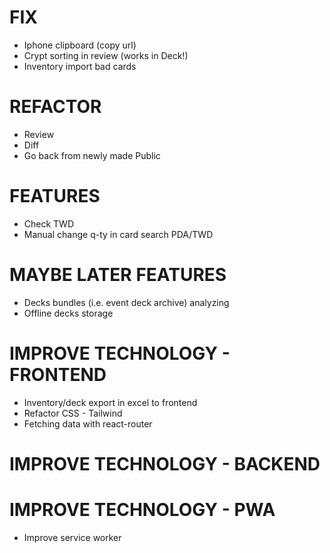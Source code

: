 # FIX
- Iphone clipboard (copy url)
- Crypt sorting in review (works in Deck!)
- Inventory import bad cards

# REFACTOR
- Review
- Diff
- Go back from newly made Public

# FEATURES
- Check TWD
- Manual change q-ty in card search PDA/TWD

# MAYBE LATER FEATURES
- Decks bundles (i.e. event deck archive) analyzing
- Offline decks storage

# IMPROVE TECHNOLOGY - FRONTEND
- Inventory/deck export in excel to frontend
- Refactor CSS - Tailwind
- Fetching data with react-router

# IMPROVE TECHNOLOGY - BACKEND

# IMPROVE TECHNOLOGY - PWA
- Improve service worker
